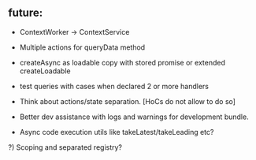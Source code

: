 ## future:

- ContextWorker -> ContextService
- Multiple actions for queryData method
- createAsync as loadable copy with stored promise or extended createLoadable
- test queries with cases when declared 2 or more handlers

- Think about actions/state separation. [HoCs do not allow to do so]
- Better dev assistance with logs and warnings for development bundle.
- Async code execution utils like takeLatest/takeLeading etc?

?) Scoping and separated registry?
